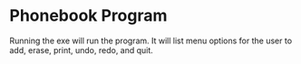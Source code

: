 # Phonebook Program

Running the exe will run the program. It will list menu options for the user to add, erase, print, undo, redo, and quit.
